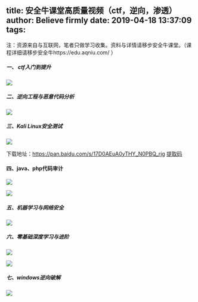 title: 安全牛课堂高质量视频（ctf，逆向，渗透）
author: Believe firmly
date: 2019-04-18 13:37:09
tags:
---
注：资源来自与互联网，笔者只做学习收集。资料与详情请移步安全牛课堂。（课程详细请移步安全牛https://edu.aqniu.com/ ）
##### 一、 ctf入门到提升
![](https://scd7a3b2c52r-sb-qn.qiqiuyun.net/files/course/2018/08-21/153045559e46829818.jpg)


<!--more-->




##### 二、逆向工程与恶意代码分析
![](https://scd7a3b2c52r-sb-qn.qiqiuyun.net/files/course/2018/10-26/1059473ef59f999748.jpg)


 
##### 三、Kali Linux安全测试
![](https://scd7a3b2c52r-sb-qn.qiqiuyun.net/files/default/2018/06-04/181318eec8cc103924.jpg)

下载地址：https://pan.baidu.com/s/17D0AEuA0yTHY_N0PBQ_rjg [提取码](r9lv)



#### 四、java、php代码审计
![](https://scd7a3b2c52r-sb-qn.qiqiuyun.net/files/course/2018/08-29/110320829be1373926.jpg)

![](https://scd7a3b2c52r-sb-qn.qiqiuyun.net/files/default/2017/11-30/1102284d263e418844.jpg)


##### 五、机器学习与网络安全
![](https://scd7a3b2c52r-sb-qn.qiqiuyun.net/files/default/2017/08-24/135156cd37bb776569.jpg)
##### 六、零基础深度学习与进阶
![](https://scd7a3b2c52r-sb-qn.qiqiuyun.net/files/course/2018/08-29/110425973b16932361.jpg)

![](https://scd7a3b2c52r-sb-qn.qiqiuyun.net/files/course/2019/02-14/110131b784fe220737.jpg)


##### 七、windows逆向破解
![](https://scd7a3b2c52r-sb-qn.qiqiuyun.net/files/default/2017/08-15/140428cc6524704399.jpg)